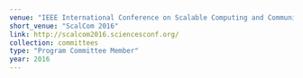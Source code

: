 ```yaml
---
venue: "IEEE International Conference on Scalable Computing and Communications"
short_venue: "ScalCom 2016"
link: http://scalcom2016.sciencesconf.org/
collection: committees
type: "Program Committee Member"
year: 2016
---
```

